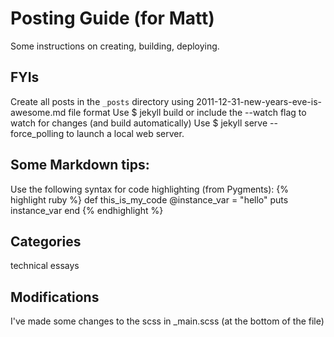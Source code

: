 # Posting Guide (for Matt)

Some instructions on creating, building, deploying.

## FYIs

Create all posts in the ```_posts``` directory using 2011-12-31-new-years-eve-is-awesome.md file format
Use $ jekyll build or include the --watch flag to watch for changes (and build automatically)
Use $ jekyll serve --force_polling to launch a local web server. 

## Some Markdown tips:

Use the following syntax for code highlighting (from Pygments):
{% highlight ruby %}
def this_is_my_code
	@instance_var = "hello"
  puts instance_var
end
{% endhighlight %}

## Categories
technical
essays

## Modifications

I've made some changes to the scss in _main.scss (at the bottom of the file)